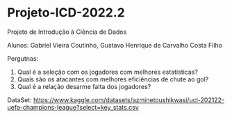 # Projeto-ICD-2022.2
Projeto de Introdução à Ciência de Dados

Alunos: Gabriel Vieira Coutinho, Gustavo Henrique de Carvalho Costa Filho

Pergutnas:
  1) Qual é a seleção com os jogadores com melhores estatísticas?
  2) Quais são os atacantes com melhores eficiências de chute ao gol?
  3) Qual é a relação desarme falta dos jogadores?

DataSet: https://www.kaggle.com/datasets/azminetoushikwasi/ucl-202122-uefa-champions-league?select=key_stats.csv
